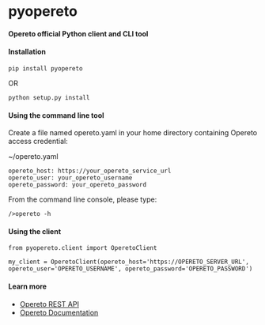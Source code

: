 # pyopereto
#### Opereto official Python client and CLI tool

#### Installation
```
pip install pyopereto
```
OR
```
python setup.py install
```


#### Using the command line tool
Create a file named opereto.yaml in your home directory containing Opereto access credential:
 
~/opereto.yaml
```
opereto_host: https://your_opereto_service_url
opereto_user: your_opereto_username
opereto_password: your_opereto_password
```

From the command line console, please type:
```
/>opereto -h
```


#### Using the client

```
from pyopereto.client import OperetoClient

my_client = OperetoClient(opereto_host='https://OPERETO_SERVER_URL', opereto_user='OPERETO_USERNAME', opereto_password='OPERETO_PASSWORD')
```


#### Learn more

* [Opereto REST API](https://operetoapi.docs.apiary.io/#)
* [Opereto Documentation](http://docs.opereto.com/docs)

